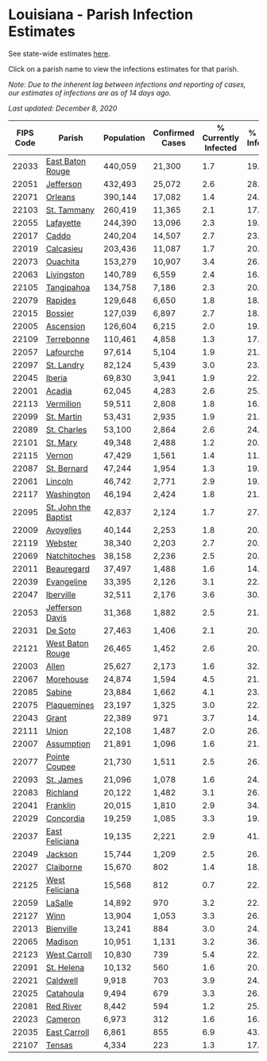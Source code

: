 # Louisiana - Parish Infection Estimates

See state-wide estimates [here](/infections/us-la).

Click on a parish name to view the infections estimates for that parish.

*Note: Due to the inherent lag between infections and reporting of cases, our estimates of infections are as of 14 days ago.*

*Last updated: December 8, 2020*

|   FIPS Code |                                       Parish |   Population |   Confirmed Cases |   % Currently Infected |   % Total Infected |
|-------------|----------------------------------------------|--------------|-------------------|------------------------|--------------------|
|       22033 |         [East Baton Rouge](east-baton-rouge) |      440,059 |            21,300 |                    1.7 |               19.3 |
|       22051 |                       [Jefferson](jefferson) |      432,493 |            25,072 |                    2.6 |               28.0 |
|       22071 |                           [Orleans](orleans) |      390,144 |            17,082 |                    1.4 |               24.7 |
|       22103 |                   [St. Tammany](st.-tammany) |      260,419 |            11,365 |                    2.1 |               17.4 |
|       22055 |                       [Lafayette](lafayette) |      244,390 |            13,096 |                    2.3 |               19.9 |
|       22017 |                               [Caddo](caddo) |      240,204 |            14,507 |                    2.7 |               23.7 |
|       22019 |                       [Calcasieu](calcasieu) |      203,436 |            11,087 |                    1.7 |               20.6 |
|       22073 |                         [Ouachita](ouachita) |      153,279 |            10,907 |                    3.4 |               26.2 |
|       22063 |                     [Livingston](livingston) |      140,789 |             6,559 |                    2.4 |               16.6 |
|       22105 |                     [Tangipahoa](tangipahoa) |      134,758 |             7,186 |                    2.3 |               20.5 |
|       22079 |                           [Rapides](rapides) |      129,648 |             6,650 |                    1.8 |               18.9 |
|       22015 |                           [Bossier](bossier) |      127,039 |             6,897 |                    2.7 |               18.8 |
|       22005 |                       [Ascension](ascension) |      126,604 |             6,215 |                    2.0 |               19.0 |
|       22109 |                     [Terrebonne](terrebonne) |      110,461 |             4,858 |                    1.3 |               17.7 |
|       22057 |                       [Lafourche](lafourche) |       97,614 |             5,104 |                    1.9 |               21.7 |
|       22097 |                     [St. Landry](st.-landry) |       82,124 |             5,439 |                    3.0 |               23.9 |
|       22045 |                             [Iberia](iberia) |       69,830 |             3,941 |                    1.9 |               22.2 |
|       22001 |                             [Acadia](acadia) |       62,045 |             4,283 |                    2.6 |               25.8 |
|       22113 |                       [Vermilion](vermilion) |       59,511 |             2,808 |                    1.8 |               16.9 |
|       22099 |                     [St. Martin](st.-martin) |       53,431 |             2,935 |                    1.9 |               21.5 |
|       22089 |                   [St. Charles](st.-charles) |       53,100 |             2,864 |                    2.6 |               24.0 |
|       22101 |                         [St. Mary](st.-mary) |       49,348 |             2,488 |                    1.2 |               20.2 |
|       22115 |                             [Vernon](vernon) |       47,429 |             1,561 |                    1.4 |               11.5 |
|       22087 |                   [St. Bernard](st.-bernard) |       47,244 |             1,954 |                    1.3 |               19.7 |
|       22061 |                           [Lincoln](lincoln) |       46,742 |             2,771 |                    2.9 |               19.8 |
|       22117 |                     [Washington](washington) |       46,194 |             2,424 |                    1.8 |               21.1 |
|       22095 | [St. John the Baptist](st.-john-the-baptist) |       42,837 |             2,124 |                    1.7 |               27.1 |
|       22009 |                       [Avoyelles](avoyelles) |       40,144 |             2,253 |                    1.8 |               20.2 |
|       22119 |                           [Webster](webster) |       38,340 |             2,203 |                    2.7 |               20.2 |
|       22069 |                 [Natchitoches](natchitoches) |       38,158 |             2,236 |                    2.5 |               20.2 |
|       22011 |                     [Beauregard](beauregard) |       37,497 |             1,488 |                    1.6 |               14.5 |
|       22039 |                     [Evangeline](evangeline) |       33,395 |             2,126 |                    3.1 |               22.4 |
|       22047 |                       [Iberville](iberville) |       32,511 |             2,176 |                    3.6 |               30.1 |
|       22053 |           [Jefferson Davis](jefferson-davis) |       31,368 |             1,882 |                    2.5 |               21.8 |
|       22031 |                           [De Soto](de-soto) |       27,463 |             1,406 |                    2.1 |               20.9 |
|       22121 |         [West Baton Rouge](west-baton-rouge) |       26,465 |             1,452 |                    2.6 |               20.9 |
|       22003 |                               [Allen](allen) |       25,627 |             2,173 |                    1.6 |               32.2 |
|       22067 |                       [Morehouse](morehouse) |       24,874 |             1,594 |                    4.5 |               21.5 |
|       22085 |                             [Sabine](sabine) |       23,884 |             1,662 |                    4.1 |               23.5 |
|       22075 |                   [Plaquemines](plaquemines) |       23,197 |             1,325 |                    3.0 |               22.5 |
|       22043 |                               [Grant](grant) |       22,389 |               971 |                    3.7 |               14.4 |
|       22111 |                               [Union](union) |       22,108 |             1,487 |                    2.0 |               26.1 |
|       22007 |                     [Assumption](assumption) |       21,891 |             1,096 |                    1.6 |               21.3 |
|       22077 |               [Pointe Coupee](pointe-coupee) |       21,730 |             1,511 |                    2.5 |               26.4 |
|       22093 |                       [St. James](st.-james) |       21,096 |             1,078 |                    1.6 |               24.2 |
|       22083 |                         [Richland](richland) |       20,122 |             1,482 |                    3.1 |               26.5 |
|       22041 |                         [Franklin](franklin) |       20,015 |             1,810 |                    2.9 |               34.7 |
|       22029 |                       [Concordia](concordia) |       19,259 |             1,085 |                    3.3 |               19.4 |
|       22037 |             [East Feliciana](east-feliciana) |       19,135 |             2,221 |                    2.9 |               41.7 |
|       22049 |                           [Jackson](jackson) |       15,744 |             1,209 |                    2.5 |               26.3 |
|       22027 |                       [Claiborne](claiborne) |       15,670 |               802 |                    1.4 |               18.5 |
|       22125 |             [West Feliciana](west-feliciana) |       15,568 |               812 |                    0.7 |               22.1 |
|       22059 |                           [LaSalle](lasalle) |       14,892 |               970 |                    3.2 |               22.0 |
|       22127 |                                 [Winn](winn) |       13,904 |             1,053 |                    3.3 |               26.6 |
|       22013 |                       [Bienville](bienville) |       13,241 |               884 |                    3.0 |               24.4 |
|       22065 |                           [Madison](madison) |       10,951 |             1,131 |                    3.2 |               36.8 |
|       22123 |                 [West Carroll](west-carroll) |       10,830 |               739 |                    5.4 |               22.8 |
|       22091 |                     [St. Helena](st.-helena) |       10,132 |               560 |                    1.6 |               20.5 |
|       22021 |                         [Caldwell](caldwell) |        9,918 |               703 |                    3.9 |               24.4 |
|       22025 |                       [Catahoula](catahoula) |        9,494 |               679 |                    3.3 |               26.1 |
|       22081 |                       [Red River](red-river) |        8,442 |               594 |                    1.2 |               25.0 |
|       22023 |                           [Cameron](cameron) |        6,973 |               312 |                    1.6 |               16.0 |
|       22035 |                 [East Carroll](east-carroll) |        6,861 |               855 |                    6.9 |               43.9 |
|       22107 |                             [Tensas](tensas) |        4,334 |               223 |                    1.3 |               17.8 |